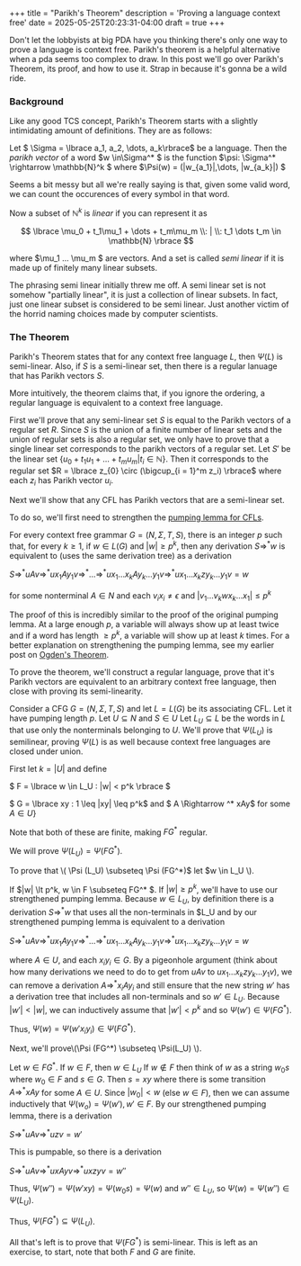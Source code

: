 +++
title = "Parikh's Theorem"
description = 'Proving a language context free'
date = 2025-05-25T20:23:31-04:00
draft = true
+++

Don't let the lobbyists at big PDA have you thinking there's only one way to prove a language is context free. Parikh's theorem is a helpful alternative when a pda seems too complex to draw. In this post we'll go over Parikh's Theorem, its proof, and how to use it. Strap in because it's gonna be a wild ride.

### Background 
Like any good TCS concept, Parikh's Theorem starts with a slightly intimidating amount of definitions. They are as follows:

Let $ \Sigma = \lbrace a_1, a_2, \dots, a_k\rbrace$  be a language. Then the *parikh vector* of a word $w \in\Sigma^* $ is the function $\psi: \Sigma^* \rightarrow \mathbb{N}^k $ where $\Psi(w) = (|w_{a_1}|,\dots, |w_{a_k}|) $

Seems a bit messy but all we're really saying is that, given some valid word, we can count the occurences of every symbol in that word. 

Now a subset of $\mathbb{N}^k$ is *linear* if you can represent it as

$$ \lbrace \mu_0 + t_1\mu_1 + \dots + t_m\mu_m \\: | \\: t_1 \dots t_m \in \mathbb{N} \rbrace $$ 

where $\mu_1 ... \mu_m $ are vectors. And a set is called *semi linear* if it is made up of finitely many linear subsets. 

The phrasing semi linear initially threw me off. A semi linear set is not somehow "partially linear", it is just a collection of linear subsets. In fact, just one linear subset is considered to be semi linear. Just another victim of the horrid naming choices made by computer scientists.

### The Theorem

Parikh's Theorem states that for any context free language $L$, then $\Psi(L)$ is semi-linear. Also, if $S$ is a semi-linear set, then there is a regular lanuage that has Parikh vectors $S$. 

More intuitively, the theorem claims that, if you ignore the ordering, a regular language is equivalent to a context free language.

First we'll prove that any semi-linear set $S$ is equal to the Parikh vectors of a regular set $R$. Since $S$ is the union of a finite number of linear sets and the union of regular sets is also a regular set, we only have to prove that a single linear set corresponds to the parikh vectors of a regular set. Let $S'$ be the linear set $\lbrace u_0 + t_1u_1 + \dots + t_mu_m | t_i \in \mathbb{N} \rbrace$. Then it corresponds to the regular set $R = \lbrace z_{0} \circ (\bigcup_{i = 1}^m z_i) \rbrace$ where each $z_i$ has Parikh vector $u_i$. 

Next we'll show that any CFL has Parikh vectors that are a semi-linear set.

To do so, we'll first need to strengthen the [pumping lemma for CFLs](https://en.wikipedia.org/wiki/Pumping_lemma_for_context-free_languages).

For every context free grammar $G = (N, \Sigma, T, S)$, there is an integer $p$ such that, for every $k \geq 1$, if $w \in L(G)$ and $|w| \geq p^k$, then any derivation $S \Rightarrow ^ * w$ is equivalent to (uses the same derivation tree) as a derivation 

$S \Rightarrow ^* uAv \Rightarrow ^* ux_1Ay_1v \Rightarrow ^* \dots \Rightarrow ^* ux_1 \dots x_k A y_k \dots y_1v \Rightarrow ^* ux_1 \dots x_k z y_k \dots y_1v = w$

for some nonterminal $A \in N$ and each $v_ix_i \neq \epsilon$ and $|v_1 \dots v_kwx_k...x_1| \leq p^k$

The proof of this is incredibly similar to the proof of the original pumping lemma. At a large enough $p$, a variable will always show up at least twice and if a word has length $\geq p^k$, a variable will show up at least $k$ times. For a better explanation on strengthening the pumping lemma, see my earlier post on [Ogden's Theorem](/ogdens-theorem-and-inherent-ambiguity). 

To prove the theorem, we'll construct a regular language, prove that it's Parikh vectors are equivalent to an arbitrary context free language, then close with proving its semi-linearity.

Consider a CFG $G = (N, \Sigma, T, S)$ and let $L = L(G)$ be its associating CFL. Let it have pumping length $p$. Let $U \subseteq N$ and $S \in U$ Let $L_U \subseteq L$ be the words in $L$ that use only the nonterminals belonging to $U$. We'll prove that $\Psi(L_U)$ is semilinear, proving $\Psi(L)$ is as well because context free languages are closed under union. 

First let $k = |U|$ and define

$ F = \lbrace w \in L_U : |w| < p^k \rbrace $

$ G = \lbrace xy : 1 \leq |xy| \leq p^k$ and $ A \Rightarrow ^* xAy$ for some $A \in U \rbrace$

Note that both of these are finite, making $FG^*$ regular.

We will prove $\Psi (L_U) = \Psi (FG^*)$.

To prove that \\( \Psi (L_U) \subseteq \Psi (FG^*)$ let $w \in L_U \\). 

If $|w| \lt p^k, w \in F \subseteq FG^* $. If $|w| \geq p^k$, we'll have to use our strengthened pumping lemma. Because $w \in L_U$, by definition there is a derivation $S \Rightarrow^* w$ that uses all the non-terminals in $L_U and by our strengthened pumping lemma is equivalent to a derivation

$S \Rightarrow ^* uAv \Rightarrow ^* ux_1Ay_1v \Rightarrow ^* \dots \Rightarrow ^* ux_1 \dots x_k A y_k \dots y_1v \Rightarrow ^* ux_1 \dots x_k z y_k \dots y_1v = w$

where $A \in U$, and each $x_iy_i \in G$. By a pigeonhole argument (think about how many derivations we need to do to get from $uAv$ to $ux_1 \dots x_k z y_k \dots y_1v$), we can remove a derivation $A \Rightarrow^* x_iAy_i$ and still ensure that the new string $w'$ has a derivation tree that includes all non-terminals and so $w' \in L_U$. Because $|w'| \lt |w|$, we can inductively assume that $|w'| \lt p^k$ and so $\Psi (w') \in \Psi (FG^*)$. 

Thus, $\Psi(w) = \Psi(w'x_iy_i) \in \Psi (FG^*)$. 

Next, we'll prove\\(\Psi (FG^*) \subseteq \Psi(L_U) \\).

Let $w \in FG^\ast$. If $w \in F$, then $w \in L_U$ If $w \notin F$ then think of $w$ as a string $w_0s$ where $w_0 \in F$ and $s \in G$. Then $s = xy$ where there is some transition $A \Rightarrow^\ast xAy$ for some $A \in U$. Since $|w_0| \lt w$ (else $w \in F$), then we can assume inductively that $\Psi (w_o) = \Psi(w'), w' \in F$. By our strengthened pumping lemma, there is a derivation 

$S \Rightarrow^* uAv \Rightarrow^* uzv = w'$

This is pumpable, so there is a derivation

$S \Rightarrow^* uAv \Rightarrow^* uxAyv \Rightarrow^* uxzyv = w''$

Thus, $\Psi(w'') = \Psi(w'xy) = \Psi(w_0s) = \Psi(w)$ and $w'' \in L_U$, so $\Psi (w) = \Psi(w'') \in \Psi(L_U)$. 

Thus, $\Psi (FG^*) \subseteq \Psi(L_U)$.

All that's left is to prove that $\Psi(FG^*)$ is semi-linear. This is left as an exercise, to start, note that both $F$ and $G$ are finite.

